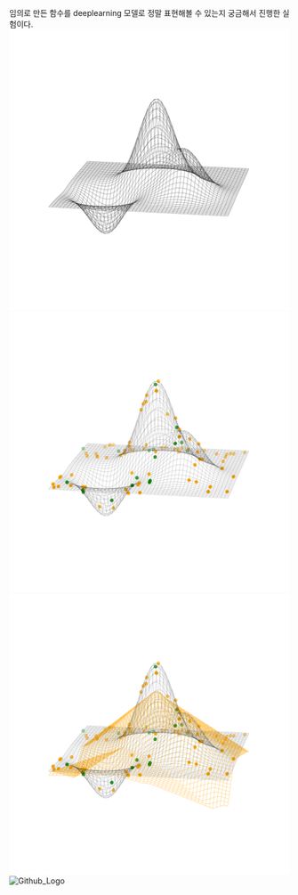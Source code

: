 임의로 만든 함수를 deeplearning 모델로 정말 표현해볼 수 있는지 궁금해서 진행한 실험이다.
![Github_Logo](./image/general.png)  
![Github_Logo](./image/sample2.png)
![Github_Logo](./image/regression2.png)
![Github_Logo](./gif/FuncAni1.gif)